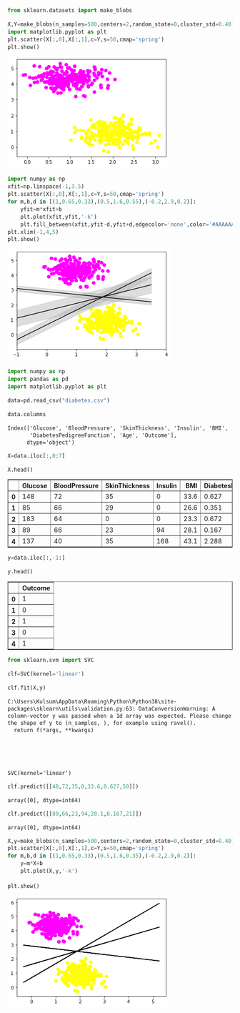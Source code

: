 ```python
from sklearn.datasets import make_blobs
```


```python
X,Y=make_blobs(n_samples=500,centers=2,random_state=0,cluster_std=0.40)
import matplotlib.pyplot as plt
plt.scatter(X[:,0],X[:,1],c=Y,s=50,cmap='spring')
plt.show()
```


![png](output_1_0.png)



```python
import numpy as np
xfit=np.linspace(-1,3.5)
plt.scatter(X[:,0],X[:,1],c=Y,s=50,cmap='spring')
for m,b,d in [(1,0.65,0.33),(0.5,1.6,0.55),(-0.2,2.9,0.2)]:
    yfit=m*xfit+b
    plt.plot(xfit,yfit,'-k')
    plt.fill_between(xfit,yfit-d,yfit+d,edgecolor='none',color='#AAAAAA',alpha=0.4)
plt.xlim(-1,4,5)
plt.show()

```


![png](output_2_0.png)



```python
import numpy as np
import pandas as pd
import matplotlib.pyplot as plt
```


```python
data=pd.read_csv("diabetes.csv")
```


```python
data.columns
```




    Index(['Glucose', 'BloodPressure', 'SkinThickness', 'Insulin', 'BMI',
           'DiabetesPedigreeFunction', 'Age', 'Outcome'],
          dtype='object')




```python
X=data.iloc[:,0:7]
```


```python
X.head()
```




<div>
<style scoped>
    .dataframe tbody tr th:only-of-type {
        vertical-align: middle;
    }

    .dataframe tbody tr th {
        vertical-align: top;
    }

    .dataframe thead th {
        text-align: right;
    }
</style>
<table border="1" class="dataframe">
  <thead>
    <tr style="text-align: right;">
      <th></th>
      <th>Glucose</th>
      <th>BloodPressure</th>
      <th>SkinThickness</th>
      <th>Insulin</th>
      <th>BMI</th>
      <th>DiabetesPedigreeFunction</th>
      <th>Age</th>
    </tr>
  </thead>
  <tbody>
    <tr>
      <th>0</th>
      <td>148</td>
      <td>72</td>
      <td>35</td>
      <td>0</td>
      <td>33.6</td>
      <td>0.627</td>
      <td>50</td>
    </tr>
    <tr>
      <th>1</th>
      <td>85</td>
      <td>66</td>
      <td>29</td>
      <td>0</td>
      <td>26.6</td>
      <td>0.351</td>
      <td>31</td>
    </tr>
    <tr>
      <th>2</th>
      <td>183</td>
      <td>64</td>
      <td>0</td>
      <td>0</td>
      <td>23.3</td>
      <td>0.672</td>
      <td>32</td>
    </tr>
    <tr>
      <th>3</th>
      <td>89</td>
      <td>66</td>
      <td>23</td>
      <td>94</td>
      <td>28.1</td>
      <td>0.167</td>
      <td>21</td>
    </tr>
    <tr>
      <th>4</th>
      <td>137</td>
      <td>40</td>
      <td>35</td>
      <td>168</td>
      <td>43.1</td>
      <td>2.288</td>
      <td>33</td>
    </tr>
  </tbody>
</table>
</div>




```python
y=data.iloc[:,-1:]
```


```python
y.head()
```




<div>
<style scoped>
    .dataframe tbody tr th:only-of-type {
        vertical-align: middle;
    }

    .dataframe tbody tr th {
        vertical-align: top;
    }

    .dataframe thead th {
        text-align: right;
    }
</style>
<table border="1" class="dataframe">
  <thead>
    <tr style="text-align: right;">
      <th></th>
      <th>Outcome</th>
    </tr>
  </thead>
  <tbody>
    <tr>
      <th>0</th>
      <td>1</td>
    </tr>
    <tr>
      <th>1</th>
      <td>0</td>
    </tr>
    <tr>
      <th>2</th>
      <td>1</td>
    </tr>
    <tr>
      <th>3</th>
      <td>0</td>
    </tr>
    <tr>
      <th>4</th>
      <td>1</td>
    </tr>
  </tbody>
</table>
</div>




```python
from sklearn.svm import SVC
```


```python
clf=SVC(kernel='linear')
```


```python
clf.fit(X,y)
```

    C:\Users\Kulsum\AppData\Roaming\Python\Python38\site-packages\sklearn\utils\validation.py:63: DataConversionWarning: A column-vector y was passed when a 1d array was expected. Please change the shape of y to (n_samples, ), for example using ravel().
      return f(*args, **kwargs)
    




    SVC(kernel='linear')




```python
clf.predict([[48,72,35,0,33.6,0.627,50]])
```




    array([0], dtype=int64)




```python
clf.predict([[89,66,23,94,28.1,0.167,21]])
```




    array([0], dtype=int64)




```python
X,y=make_blobs(n_samples=500,centers=2,random_state=0,cluster_std=0.40)
plt.scatter(X[:,0],X[:,1],c=Y,s=50,cmap='spring')
for m,b,d in [(1,0.65,0.33),(0.5,1.6,0.35),(-0.2,2.9,0.2)]:
    y=m*X+b
    plt.plot(X,y,'-k')
    
plt.show()
```


![png](output_15_0.png)



```python

```


```python

```
